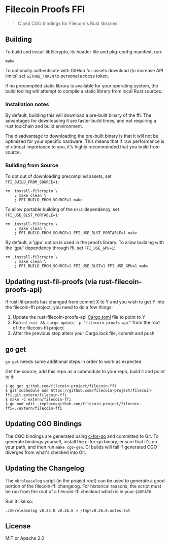 # Filecoin Proofs FFI

> C and CGO bindings for Filecoin's Rust libraries

## Building

To build and install libfilcrypto, its header file and pkg-config manifest, run:

```shell
make
```

To optionally authenticate with GitHub for assets download (to increase API limits)
set `GITHUB_TOKEN` to personal access token.

If no precompiled static library is available for your operating system, the
build tooling will attempt to compile a static library from local Rust sources.

### Installation notes

By default, building this will download a pre-built binary of the ffi.  The advantages for downloading it are faster build times, and not requiring a rust toolchain and build environment.

The disadvantage to downloading the pre-built binary is that it will not be optimized for your specific hardware.  This means that if raw performance is of utmost importance to you, it's highly recommended that you build from source.

### Building from Source

To opt out of downloading precompiled assets, set `FFI_BUILD_FROM_SOURCE=1`:

```shell
rm .install-filcrypto \
    ; make clean \
    ; FFI_BUILD_FROM_SOURCE=1 make
```

To allow portable building of the `blst` dependency, set `FFI_USE_BLST_PORTABLE=1`:

```shell
rm .install-filcrypto \
    ; make clean \
    ; FFI_BUILD_FROM_SOURCE=1 FFI_USE_BLST_PORTABLE=1 make
```

By default, a 'gpu' option is used in the proofs library.  To allow building with the 'gpu' dependency through ffi, set `FFI_USE_GPU=1`:

```shell
rm .install-filcrypto \
    ; make clean \
    ; FFI_BUILD_FROM_SOURCE=1 FFI_USE_BLST=1 FFI_USE_GPU=1 make
```

## Updating rust-fil-proofs (via rust-filecoin-proofs-api)

If rust-fil-proofs has changed from commit X to Y and you wish to get Y into
the filecoin-ffi project, you need to do a few things:

1. Update the rust-filecoin-proofs-api [Cargo.toml][1] file to point to Y
2. Run `cd rust && cargo update -p "filecoin-proofs-api"` from the root of the filecoin-ffi project
3. After the previous step alters your Cargo.lock file, commit and push

## go get

`go get` needs some additional steps in order to work as expected.

Get the source, add this repo as a submodule to your repo, build it and point to it:

```shell
$ go get github.com/filecoin-project/filecoin-ffi
$ git submodule add https://github.com/filecoin-project/filecoin-ffi.git extern/filecoin-ffi
$ make -C extern/filecoin-ffi
$ go mod edit -replace=github.com/filecoin-project/filecoin-ffi=./extern/filecoin-ffi
```

## Updating CGO Bindings

The CGO bindings are generated using [c-for-go](https://github.com/xlab/c-for-go)
and committed to Git. To generate bindings yourself, install the c-for-go
binary, ensure that it's on your path, and then run `make cgo-gen`. CI builds
will fail if generated CGO diverges from what's checked into Git.

## Updating the Changelog

The `mkreleaselog` script (in the project root) can be used to generate a good
portion of the filecoin-ffi changelog. For historical reasons, the script must
be run from the root of a filecoin-ffi checkout which is in your `$GOPATH`.

Run it like so:

```shell
./mkreleaselog v0.25.0 v0.26.0 > /tmp/v0.26.0.notes.txt
```

## License

MIT or Apache 2.0

[1]: https://github.com/filecoin-project/rust-filecoin-proofs-api/commit/61fde0e581cc38abc4e13dbe96145c9ad2f1f0f5
